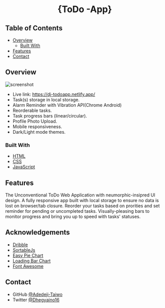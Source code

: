 <!-- Please update value in the {}  -->

<h1 align="center">{ToDo -App}</h1>

<!-- TABLE OF CONTENTS -->

## Table of Contents

- [Overview](#overview)
  - [Built With](#built-with)
- [Features](#features)
- [Contact](#contact)

<!-- OVERVIEW -->

## Overview

![screenshot](https://github.com/Adedeji-Taiwo/ToDo-App/blob/main/screencapture-127-0-0-1-5500-index-html-2021-06-23-18_04_18%20(1).png)
 


<!--Introduce your projects by taking a screenshot or a gif. Try to tell visitors a story about your project by answering:-->

- Live link: https://dj-todoapp.netlify.app/
- Task(s) storage in local storage.
- Alarm Reminder with Vibration API(Chrome Android) 
- Reorderable tasks.
- Task progress bars (linear/circular).
- Profile Photo Upload.
- Mobile responsiveness.
- Dark/Light mode themes.

### Built With

<!-- This section should list any major frameworks that you built your project using. Here are a few examples.-->

- [HTML](https://www.w3schools.com/html/)
- [CSS](https://www.w3schools.com/css/default.asp)
- [JavaScript](https://www.w3schools.com/js/default.asp)

## Features

<!-- List the features of your application or follow the template. Don't share the figma file here :) -->

The Unconventional ToDo Web Application with neumorphic-insipred UI design. A fully responsive app built with local storage to ensure no data is lost on browser/tab closure. Reorder your tasks based on prorities and set reminder for pending or uncompleted tasks. Visually-pleasing bars to monitor progress and bring you up to speed with tasks' statuses.  



## Acknowledgements

<!-- This section should list any articles or add-ons/plugins that helps you to complete the project. This is optional but it will help you in the future. For exmpale -->

- [Dribble](https://dribbble.com/)
- [SortableJs](https://github.com/SortableJS/Sortable)
- [Easy Pie Chart](https://github.com/rendro/easy-pie-chart)
- [Loading Bar Chart](https://loading.io/progress/) 
- [Font Awesome](https://fontawesome.com/)



## Contact

<!--- Website [your-website.com](https://{your-web-site-link})-->
- GitHub [@Adedeji-Taiwo](https://{github.com/Adedeji-Taiwo})
- Twitter [@Dhegyaino16](https://{twitter.com/Dhegyaino16})
